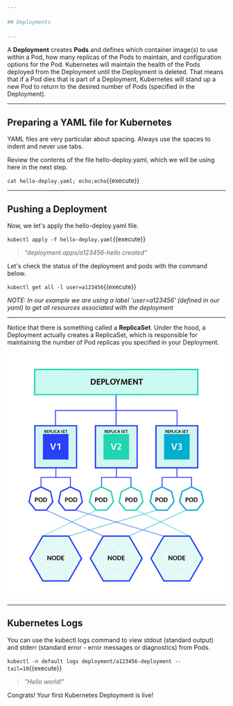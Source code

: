 ```yaml
---

## Deployments

---
```


A **Deployment** creates **Pods** and defines which container image(s) to use within a Pod, how many replicas of the Pods to maintain, and configuration options for the Pod.
Kubernetes will maintain the health of the Pods deployed from the Deployment until the Deployment is deleted.
That means that if a Pod dies that is part of a Deployment, Kubernetes will stand up a new Pod to return to the desired number of Pods (specified in the Deployment).

---

## Preparing a YAML file for Kubernetes

YAML files are very particular about spacing. Always use the spaces to indent and never use tabs.

Review the contents of the file hello-deploy.yaml, which we will be using here in the next step.

`cat hello-deploy.yaml; echo;echo`{{execute}}

---

## Pushing a Deployment 

Now, we let's apply the hello-deploy.yaml file.

`kubectl apply -f hello-deploy.yaml`{{execute}}

> _"deployment.apps/a123456-hello created"_


Let's check the status of the deployment and pods with the command below. 

`kubectl get all -l user=a123456`{{execute}}

_NOTE: In our example we are using a label 'user=a123456' (defined in our yaml) to get all resources associated with the deployment_


---

Notice that there is something called a **ReplicaSet**. Under the hood, a Deployment actually creates a ReplicaSet, which is responsible for maintaining the number of Pod replicas you specified in your Deployment.

![Kubernetes Deployments](./assets/k8s-deployments.png)


---

## Kubernetes Logs

You can use the kubectl logs command to view stdout (standard output) and stderr (standard error - error messages or diagnostics) from Pods.

`kubectl -n default logs deployment/a123456-deployment --tail=10`{{execute}}

> _"Hello world!"_


Congrats! Your first Kubernetes Deployment is live!
